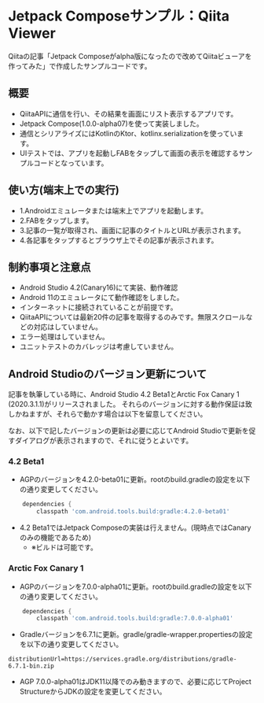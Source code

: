 # Jetpack Composeサンプル：Qiita Viewer
Qiitaの記事「Jetpack Composeがalpha版になったので改めてQiitaビューアを作ってみた」で作成したサンプルコードです。

## 概要
- QiitaAPIに通信を行い、その結果を画面にリスト表示するアプリです。
- Jetpack Compose(1.0.0-alpha07)を使って実装しました。
- 通信とシリアライズにはKotlinのKtor、kotlinx.serializationを使っています。
- UIテストでは、アプリを起動しFABをタップして画面の表示を確認するサンプルコードとなっています。

## 使い方(端末上での実行)
- 1.Androidエミュレータまたは端末上でアプリを起動します。
- 2.FABをタップします。
- 3.記事の一覧が取得され、画面に記事のタイトルとURLが表示されます。
- 4.各記事をタップするとブラウザ上でその記事が表示されます。

## 制約事項と注意点
- Android Studio 4.2(Canary16)にて実装、動作確認
- Android 11のエミュレータにて動作確認をしました。
- インターネットに接続されていることが前提です。
- QiitaAPIについては最新20件の記事を取得するのみです。無限スクロールなどの対応はしていません。
- エラー処理はしていません。
- ユニットテストのカバレッジは考慮していません。

## Android Studioのバージョン更新について
記事を執筆している時に、Android Studio 4.2 Beta1とArctic Fox Canary 1 (2020.3.1.1)がリリースされました。
それらのバージョンに対する動作保証は致しかねますが、それらで動かす場合は以下を留意してください。

なお、以下で記したバージョンの更新は必要に応じてAndroid Studioで更新を促すダイアログが表示されますので、それに従うとよいです。

### 4.2 Beta1
- AGPのバージョンを4.2.0-beta01に更新。rootのbuild.gradleの設定を以下の通り変更してください。
```groovy
    dependencies {
        classpath 'com.android.tools.build:gradle:4.2.0-beta01'
```
- 4.2 Beta1ではJetpack Composeの実装は行えません。(現時点ではCanaryのみの機能であるため)
    - ※ビルドは可能です。

### Arctic Fox Canary 1
- AGPのバージョンを7.0.0-alpha01に更新。rootのbuild.gradleの設定を以下の通り変更してください。

```groovy
    dependencies {
        classpath 'com.android.tools.build:gradle:7.0.0-alpha01'
```

- Gradleバージョンを6.7.1に更新。gradle/gradle-wrapper.propertiesの設定を以下の通り変更してください。

```
distributionUrl=https://services.gradle.org/distributions/gradle-6.7.1-bin.zip
```

- AGP 7.0.0-alpha01はJDK11以降でのみ動きますので、必要に応じてProject StructureからJDKの設定を変更してください。
